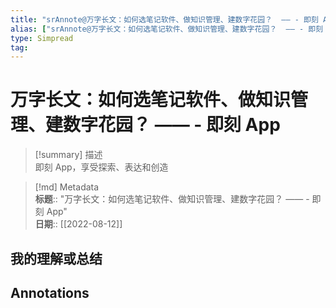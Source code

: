 ```yaml
---
title: "srAnnote@万字长文：如何选笔记软件、做知识管理、建数字花园？  —— - 即刻 App"
alias: ["srAnnote@万字长文：如何选笔记软件、做知识管理、建数字花园？  —— - 即刻 App"]
type: Simpread
tag: 
---
```


# 万字长文：如何选笔记软件、做知识管理、建数字花园？  —— - 即刻 App

> [!summary] 描述  
> 即刻 App，享受探索、表达和创造

> [!md] Metadata  
> **标题**:: "万字长文：如何选笔记软件、做知识管理、建数字花园？  —— - 即刻 App"  
> **日期**:: [[2022-08-12]]  

## 我的理解或总结

## Annotations

